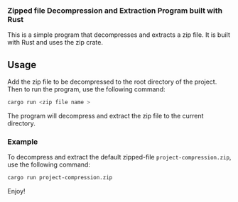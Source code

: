 ### Zipped file Decompression and Extraction Program built with Rust

This is a simple program that decompresses and extracts a zip file. It is built with Rust and uses the zip crate.

## Usage
Add the zip file to be decompressed to the root directory of the project.
Then to run the program, use the following command:

```bash
cargo run <zip file name > 
```

The program will decompress and extract the zip file to the current directory.

### Example

To decompress and extract the default zipped-file `project-compression.zip`, use the following command:

```bash
cargo run project-compression.zip
```

Enjoy!
